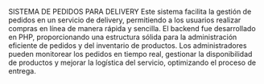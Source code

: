 SISTEMA DE PEDIDOS PARA DELIVERY
Este sistema facilita la gestión de pedidos en un servicio de delivery, permitiendo a los usuarios realizar compras en línea de manera rápida y sencilla.
El backend fue desarrollado en PHP, proporcionando una estructura sólida para la administración eficiente de pedidos y del inventario de productos.
Los administradores pueden monitorear los pedidos en tiempo real, gestionar la disponibilidad de productos y mejorar la logística del servicio, optimizando el proceso de entrega.
